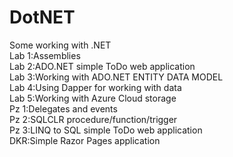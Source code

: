 # DotNET <br/>
Some working with .NET <br/>
Lab 1:Assemblies <br/> 
Lab 2:ADO.NET simple ToDo web application <br/>
Lab 3:Working with ADO.NET ENTITY DATA MODEL <br/>
Lab 4:Using Dapper for working with data <br/>
Lab 5:Working with Azure Cloud storage <br/>
Pz 1:Delegates and events <br/>
Pz 2:SQLCLR procedure/function/trigger <br/>
Pz 3:LINQ to SQL simple ToDo web application <br/>
DKR:Simple Razor Pages application